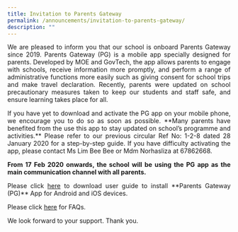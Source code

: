 ```yaml
---
title: Invitation to Parents Gateway
permalink: /announcements/invitation-to-parents-gateway/
description: ""
---
```

<p style="text-align: justify;">We are pleased to inform you that our school is onboard Parents Gateway since 2019. Parents Gateway (PG) is a mobile app specially designed for parents. Developed by MOE and GovTech, the app allows parents to engage with schools, receive information more promptly, and perform a range of administrative functions more easily such as giving consent for school trips and make travel declaration. Recently, parents were updated on school precautionary measures taken to keep our students and staff safe, and ensure learning takes place for all.</p>

<p style="text-align: justify;">If you have yet to download and activate the PG app on your mobile phone, we encourage you to do so as soon as possible. **Many parents have benefited from the use this app to stay updated on school’s programme and activities.** Please refer to our previous circular Ref No: 1-2-8 dated 28 January 2020 for a step-by-step guide. If you have difficulty activating the app, please contact Ms Lim Bee Bee or Mdm Norhasliza at 67862668.</p>

<p style="text-align: justify;"><b>From 17 Feb 2020 onwards, the school will be using the PG app as the main communication channel with all parents.</b></p>

<p style="text-align: justify;">Please click <a href="/files/Announcements/PG%20Annex%20A.pdf" target="_blank">here</a> to download user guide to install **Parents Gateway (PG)** App for Android and iOS devices.</p>

<p style="text-align: justify;">Please click <a href="https://pg.moe.edu.sg/faq" target="_blank">here</a> for FAQs.</p>

We look forward to your support. Thank you.